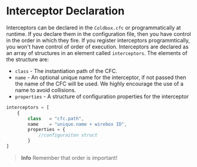 # Interceptor Declaration

Interceptors can be declared in the `Coldbox.cfc` or programmatically at runtime. If you declare them in the configuration file, then you have control in the order in which they fire. If you register interceptors programmtically, you won't have control of order of execution. Interceptors are declared as an array of structures in an element called `interceptors`. The elements of the structure are:

* `class` - The instantiation path of the CFC.
* `name` - An optional unique name for the interceptor, if not passed then the name of the CFC will be used. We highly encourage the use of a name to avoid collisions.
* `properties` - A structure of configuration properties for the interceptor


```js
interceptors = [
    { 
        class   = "cfc.path",
        name    = "unique.name + wirebox ID",
        properties = { 
            //configuraiton struct
        }
]
```

> **Info** Remember that order is important!

